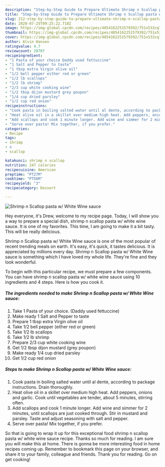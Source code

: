```yaml
---
description: "Step-by-Step Guide to Prepare Ultimate Shrimp n Scallop pasta w/ White Wine sauce"
title: "Step-by-Step Guide to Prepare Ultimate Shrimp n Scallop pasta w/ White Wine sauce"
slug: 212-step-by-step-guide-to-prepare-ultimate-shrimp-n-scallop-pasta-w-white-wine-sauce
date: 2020-07-25T09:25:22.718Z
image: https://img-global.cpcdn.com/recipes/4854162251579392/751x532cq70/shrimp-n-scallop-pasta-w-white-wine-sauce-recipe-main-photo.jpg
thumbnail: https://img-global.cpcdn.com/recipes/4854162251579392/751x532cq70/shrimp-n-scallop-pasta-w-white-wine-sauce-recipe-main-photo.jpg
cover: https://img-global.cpcdn.com/recipes/4854162251579392/751x532cq70/shrimp-n-scallop-pasta-w-white-wine-sauce-recipe-main-photo.jpg
author: Alvin Hansen
ratingvalue: 4.7
reviewcount: 28707
recipeingredient:
- "1 Pasta of your choice Daddy used fettuccine"
- "1 Salt and Pepper to taste"
- "1 tbsp extra Virgin olive oil"
- "1/2 bell pepper either red or green"
- "1/2 lb scallops"
- "1/2 lb shrimp"
- "2/3 cup white cooking wine"
- "1/2 tbsp dijon mustard grey poupon"
- "1/4 cup dried parsley"
- "1/2 cup red onion"
recipeinstructions:
- "Cook pasta in boiling salted water until al dente, according to package instructions. Drain thoroughly."
- "Heat olive oil in a skillet over medium high heat. Add peppers, onions and garlic. Cook until vegetables are tender, about 5 minutes, stirring often."
- "Add scallops and cook 1 minute longer. Add wine and simmer for 2 minutes, until scallops are just cooked through. Stir in mustard and parsley. Taste and adjust seasoning with salt and pepper."
- "Serve over pasta! Mix together, if you prefer."
categories:
- Recipe
tags:
- shrimp
- n
- scallop

katakunci: shrimp n scallop 
nutrition: 247 calories
recipecuisine: American
preptime: "PT27M"
cooktime: "PT56M"
recipeyield: "3"
recipecategory: Dessert

---
```



![Shrimp n Scallop pasta w/ White Wine sauce](https://img-global.cpcdn.com/recipes/4854162251579392/751x532cq70/shrimp-n-scallop-pasta-w-white-wine-sauce-recipe-main-photo.jpg)

Hey everyone, it's Drew, welcome to my recipe page. Today, I will show you a way to prepare a special dish, shrimp n scallop pasta w/ white wine sauce. It is one of my favorites. This time, I am going to make it a bit tasty. This will be really delicious.



Shrimp n Scallop pasta w/ White Wine sauce is one of the most popular of recent trending meals on earth. It's easy, it's quick, it tastes delicious. It is appreciated by millions every day. Shrimp n Scallop pasta w/ White Wine sauce is something which I have loved my whole life. They're fine and they look wonderful.


To begin with this particular recipe, we must prepare a few components. You can have shrimp n scallop pasta w/ white wine sauce using 10 ingredients and 4 steps. Here is how you cook it.

<!--inarticleads1-->

##### The ingredients needed to make Shrimp n Scallop pasta w/ White Wine sauce:

1. Take 1 Pasta of your choice. (Daddy used fettuccine)
1. Make ready 1 Salt and Pepper to taste
1. Prepare 1 tbsp extra Virgin olive oil
1. Take 1/2 bell pepper (either red or green)
1. Take 1/2 lb scallops
1. Take 1/2 lb shrimp
1. Prepare 2/3 cup white cooking wine
1. Get 1/2 tbsp dijon mustard (grey poupon)
1. Make ready 1/4 cup dried parsley
1. Get 1/2 cup red onion




<!--inarticleads2-->

##### Steps to make Shrimp n Scallop pasta w/ White Wine sauce:

1. Cook pasta in boiling salted water until al dente, according to package instructions. Drain thoroughly.
1. Heat olive oil in a skillet over medium high heat. Add peppers, onions and garlic. Cook until vegetables are tender, about 5 minutes, stirring often.
1. Add scallops and cook 1 minute longer. Add wine and simmer for 2 minutes, until scallops are just cooked through. Stir in mustard and parsley. Taste and adjust seasoning with salt and pepper.
1. Serve over pasta! Mix together, if you prefer.




So that is going to wrap it up for this exceptional food shrimp n scallop pasta w/ white wine sauce recipe. Thanks so much for reading. I am sure you will make this at home. There is gonna be more interesting food in home recipes coming up. Remember to bookmark this page on your browser, and share it to your family, colleague and friends. Thank you for reading. Go on get cooking!
